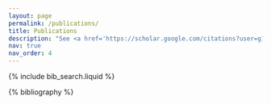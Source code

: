 ```yaml
---
layout: page
permalink: /publications/
title: Publications
description: "See <a href='https://scholar.google.com/citations?user=g1q2D9sAAAAJ&hl=en'>Google Scholar</a> for full updated list."
nav: true
nav_order: 4
---
```


<!-- _pages/publications.md -->

<!-- Bibsearch Feature -->

{% include bib_search.liquid %}

<div class="publications">

{% bibliography %}

</div>

<script>
document.addEventListener('DOMContentLoaded',function(){
    // Script for sticky year
    document.querySelectorAll("h2.bibliography").forEach(function(e){
        e.innerHTML = '<span>'+e.innerHTML+'</span>';
    });
    // Script to add request paper button
    document.querySelectorAll('ol.bibliography > li > .row > div').forEach(function(e) {
      let title = encodeURIComponent(e.querySelectorAll('.title')[0].textContent);
      let linkBar = e.querySelectorAll('.links')[0];
      let newLink = document.createElement('a');
      newLink.classList += 'btn btn-sm z-depth-0'
      newLink.href = 'mailto:fxlab@gmail.com?subject=Requesting paper&body=Hi there,%0D%0AMay I request a copy of the paper "'+title+'" please?%0D%0AThank you!'
      newLink.innerHTML = 'Request paper'
      linkBar.appendChild(newLink)
    });
});
</script>
